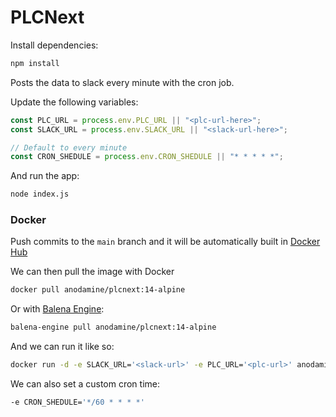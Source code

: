 # PLCNext

Install dependencies:

```bash
npm install
```

Posts the data to slack every minute with the cron job.

Update the following variables:

```js
const PLC_URL = process.env.PLC_URL || "<plc-url-here>";
const SLACK_URL = process.env.SLACK_URL || "<slack-url-here>";

// Default to every minute
const CRON_SHEDULE = process.env.CRON_SHEDULE || "* * * * *";
```

And run the app:

```bash
node index.js
```

### Docker

Push commits to the `main` branch and it will be automatically built in [Docker Hub](https://hub.docker.com/r/anodamine/plcnext)

We can then pull the image with Docker

```bash
docker pull anodamine/plcnext:14-alpine
```

Or with [Balena Engine](https://www.balena.io/engine):

```bash
balena-engine pull anodamine/plcnext:14-alpine
```

And we can run it like so:

```bash
docker run -d -e SLACK_URL='<slack-url>' -e PLC_URL='<plc-url>' anodamine/plcnext:14-alpine
```

We can also set a custom cron time:

```bash
-e CRON_SHEDULE='*/60 * * * *'
```
